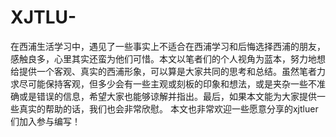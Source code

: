 # XJTLU-
在西浦生活学习中，遇见了一些事实上不适合在西浦学习和后悔选择西浦的朋友，感触良多，心里其实还蛮为他们可惜。本文以笔者们的个人视角为蓝本，努力地想给提供一个客观、真实的西浦形象，可以算是大家共同的思考和总结。虽然笔者力求尽可能保持客观，但多少会有一些主观或刻板的印象和想法，或是夹杂一些不准确或是错误的信息，希望大家也能够谅解并指出。最后，如果本文能为大家提供一些真实的帮助的话，我们也会非常欣慰。
本文也非常欢迎一些愿意分享的xjtluer们加入参与编写！
